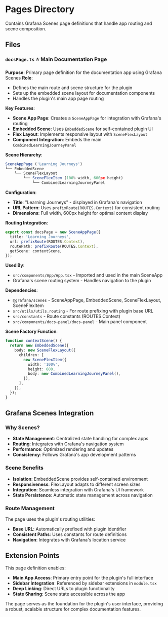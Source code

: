 # Pages Directory

Contains Grafana Scenes page definitions that handle app routing and scene composition.

## Files

### `docsPage.ts` ⭐ **Main Documentation Page**
**Purpose**: Primary page definition for the documentation app using Grafana Scenes
**Role**: 
- Defines the main route and scene structure for the plugin
- Sets up the embedded scene layout for documentation components
- Handles the plugin's main app page routing

**Key Features**:
- **Scene App Page**: Creates a `SceneAppPage` for integration with Grafana's routing
- **Embedded Scene**: Uses `EmbeddedScene` for self-contained plugin UI
- **Flex Layout**: Implements responsive layout with `SceneFlexLayout`
- **Component Integration**: Embeds the main `CombinedLearningJourneyPanel`

**Scene Hierarchy**:
```typescript
SceneAppPage ('Learning Journeys')
└── EmbeddedScene
    └── SceneFlexLayout
        └── SceneFlexItem (100% width, 600px height)
            └── CombinedLearningJourneyPanel
```

**Configuration**:
- **Title**: "Learning Journeys" - displayed in Grafana's navigation
- **URL Pattern**: Uses `prefixRoute(ROUTES.Context)` for consistent routing
- **Dimensions**: Full width, 600px height for optimal content display

**Routing Integration**:
```typescript
export const docsPage = new SceneAppPage({
  title: 'Learning Journeys',
  url: prefixRoute(ROUTES.Context),
  routePath: prefixRoute(ROUTES.Context),
  getScene: contextScene,
});
```

**Used By**:
- `src/components/App/App.tsx` - Imported and used in the main SceneApp
- Grafana's scene routing system - Handles navigation to the plugin

**Dependencies**:
- `@grafana/scenes` - SceneAppPage, EmbeddedScene, SceneFlexLayout, SceneFlexItem
- `src/utils/utils.routing` - For route prefixing with plugin base URL
- `src/constants` - Route constants (ROUTES.Context)
- `src/components/docs-panel/docs-panel` - Main panel component

**Scene Factory Function**:
```typescript
function contextScene() {
  return new EmbeddedScene({
    body: new SceneFlexLayout({
      children: [
        new SceneFlexItem({
          width: '100%',
          height: 600,
          body: new CombinedLearningJourneyPanel(),
        }),
      ],
    }),
  });
}
```

## Grafana Scenes Integration

### Why Scenes?
- **State Management**: Centralized state handling for complex apps
- **Routing**: Integrates with Grafana's navigation system  
- **Performance**: Optimized rendering and updates
- **Consistency**: Follows Grafana's app development patterns

### Scene Benefits
- **Isolation**: EmbeddedScene provides self-contained environment
- **Responsiveness**: FlexLayout adapts to different screen sizes
- **Integration**: Seamless integration with Grafana's UI framework
- **State Persistence**: Automatic state management across navigation

### Route Management
The page uses the plugin's routing utilities:
- **Base URL**: Automatically prefixed with plugin identifier
- **Consistent Paths**: Uses constants for route definitions
- **Navigation**: Integrates with Grafana's location service

## Extension Points

This page definition enables:
- **Main App Access**: Primary entry point for the plugin's full interface
- **Sidebar Integration**: Referenced by sidebar extensions in `module.tsx`
- **Deep Linking**: Direct URLs to plugin functionality
- **State Sharing**: Scene state accessible across the app

The page serves as the foundation for the plugin's user interface, providing a robust, scalable structure for complex documentation features. 